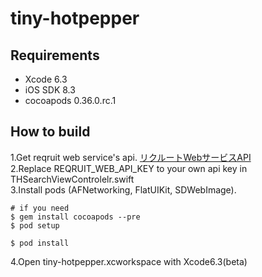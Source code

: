 # tiny-hotpepper

## Requirements

* Xcode 6.3
* iOS SDK 8.3
* cocoapods 0.36.0.rc.1

## How to build

1.Get reqruit web service's api. [リクルートWebサービスAPI](http://webservice.recruit.co.jp/)<br>
2.Replace REQRUIT_WEB_API_KEY to your own api key in THSearchViewControlelr.swift<br>
3.Install pods (AFNetworking, FlatUIKit, SDWebImage).

```
# if you need
$ gem install cocoapods --pre
$ pod setup

$ pod install
```

4.Open tiny-hotpepper.xcworkspace with Xcode6.3(beta)